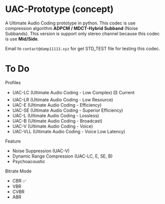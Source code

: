 # UAC-Prototype (concept)

A Ultimate Audio Coding prototype in python. This codec is use compression algorithm **ADPCM / MDCT-Hybrid Subband** (Noise Subbands). This version is support only stereo channel because this codec is use **Mid/Side**.

Email to `contact@damp11113.xyz` for get STD_TEST file for testing this codec.

# To Do
Profiles
- UAC-LC (Ultimate Audio Coding - Low Complex) 🟨 Current
- UAC-LR (Ultimate Audio Coding - Low Resource) 
- UAC-E (Ultimate Audio Coding - Efficiency)
- UAC-SE (Ultimate Audio Coding - Superior Efficiency)
- UAC-L (Ultimate Audio Coding - Lossless)
- UAC-B (Ultimate Audio Coding - Broadcast)
- UAC-V (Ultimate Audio Coding - Voice)
- UAC-VLL (Ultimate Audio Coding - Voice Low Latency)

Feature
- Noise Suppression (UAC-V)
- Dynamic Range Compression (UAC-LC, E, SE, B)
- Psychoacoustic

Bitrate Mode
- CBR ✅
- VBR
- CVBR
- ABR
